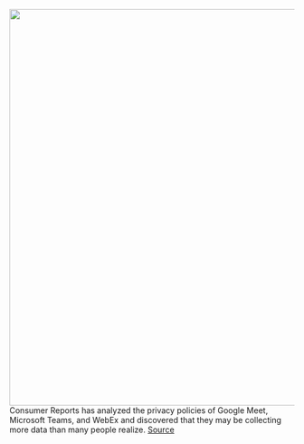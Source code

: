 <img src='https://cdn.vox-cdn.com/thumbor/J4NqbO35JcHo_NDCEL2CEcQ-AV8=/0x0:2000x1250/1200x800/filters:focal(840x465:1160x785)/cdn.vox-cdn.com/uploads/chorus_image/image/66739733/Google_Meet_1.max_2000x2000.0.png' width='700px' /><br/>
Consumer Reports has analyzed the privacy policies of Google Meet, Microsoft Teams, and WebEx and discovered that they may be collecting more data than many people realize.
<a href='https://www.theverge.com/2020/5/1/21244058/google-meet-microsoft-teams-webex-personal-data-collection-privacy-policy-concerns'> Source <a/>